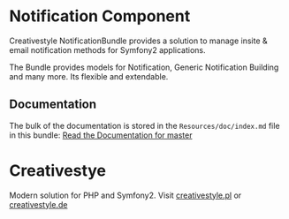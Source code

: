 Notification Component
======================

Creativestyle NotificationBundle provides a solution to manage
insite & email notification methods for Symfony2 applications.

The Bundle provides models for Notification, Generic Notification Building
and many more. Its flexible and extendable.

Documentation
-------------
The bulk of the documentation is stored in the `Resources/doc/index.md`
file in this bundle:
[Read the Documentation for master](https://github.com/creativestyle/CreativestyleNotificationBundle/tree/master/Resources/doc/index.md)

Creativestye
==================
Modern solution for PHP and Symfony2.
Visit [creativestyle.pl](creativestyle.pl) or [creativestyle.de](creativestyle.de) 